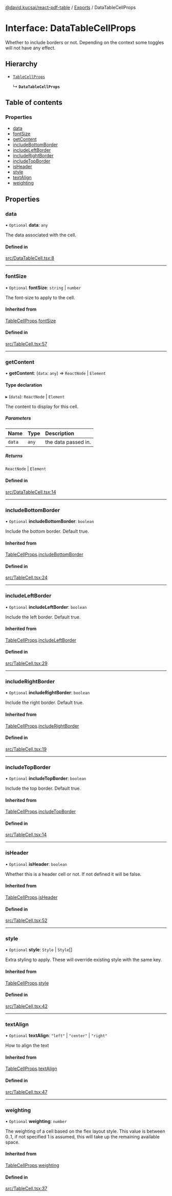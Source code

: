 [@david.kucsai/react-pdf-table](../README.md) / [Exports](../modules.md) / DataTableCellProps

# Interface: DataTableCellProps

Whether to include borders or not.
Depending on the context some toggles will not have any effect.

## Hierarchy

- [`TableCellProps`](TableCellProps.md)

  ↳ **`DataTableCellProps`**

## Table of contents

### Properties

- [data](DataTableCellProps.md#data)
- [fontSize](DataTableCellProps.md#fontsize)
- [getContent](DataTableCellProps.md#getcontent)
- [includeBottomBorder](DataTableCellProps.md#includebottomborder)
- [includeLeftBorder](DataTableCellProps.md#includeleftborder)
- [includeRightBorder](DataTableCellProps.md#includerightborder)
- [includeTopBorder](DataTableCellProps.md#includetopborder)
- [isHeader](DataTableCellProps.md#isheader)
- [style](DataTableCellProps.md#style)
- [textAlign](DataTableCellProps.md#textalign)
- [weighting](DataTableCellProps.md#weighting)

## Properties

### data

• `Optional` **data**: `any`

The data associated with the cell.

#### Defined in

[src/DataTableCell.tsx:8](https://github.com/mohan-bitla/react-pdf-table/blob/311c211/src/DataTableCell.tsx#L8)

___

### fontSize

• `Optional` **fontSize**: `string` \| `number`

The font-size to apply to the cell.

#### Inherited from

[TableCellProps](TableCellProps.md).[fontSize](TableCellProps.md#fontsize)

#### Defined in

[src/TableCell.tsx:57](https://github.com/mohan-bitla/react-pdf-table/blob/311c211/src/TableCell.tsx#L57)

___

### getContent

• **getContent**: (`data`: `any`) => `ReactNode` \| `Element`

#### Type declaration

▸ (`data`): `ReactNode` \| `Element`

The content to display for this cell.

##### Parameters

| Name | Type | Description |
| :------ | :------ | :------ |
| `data` | `any` | the data passed in. |

##### Returns

`ReactNode` \| `Element`

#### Defined in

[src/DataTableCell.tsx:14](https://github.com/mohan-bitla/react-pdf-table/blob/311c211/src/DataTableCell.tsx#L14)

___

### includeBottomBorder

• `Optional` **includeBottomBorder**: `boolean`

Include the bottom border. Default true.

#### Inherited from

[TableCellProps](TableCellProps.md).[includeBottomBorder](TableCellProps.md#includebottomborder)

#### Defined in

[src/TableCell.tsx:24](https://github.com/mohan-bitla/react-pdf-table/blob/311c211/src/TableCell.tsx#L24)

___

### includeLeftBorder

• `Optional` **includeLeftBorder**: `boolean`

Include the left border. Default true.

#### Inherited from

[TableCellProps](TableCellProps.md).[includeLeftBorder](TableCellProps.md#includeleftborder)

#### Defined in

[src/TableCell.tsx:29](https://github.com/mohan-bitla/react-pdf-table/blob/311c211/src/TableCell.tsx#L29)

___

### includeRightBorder

• `Optional` **includeRightBorder**: `boolean`

Include the right border. Default true.

#### Inherited from

[TableCellProps](TableCellProps.md).[includeRightBorder](TableCellProps.md#includerightborder)

#### Defined in

[src/TableCell.tsx:19](https://github.com/mohan-bitla/react-pdf-table/blob/311c211/src/TableCell.tsx#L19)

___

### includeTopBorder

• `Optional` **includeTopBorder**: `boolean`

Include the top border. Default true.

#### Inherited from

[TableCellProps](TableCellProps.md).[includeTopBorder](TableCellProps.md#includetopborder)

#### Defined in

[src/TableCell.tsx:14](https://github.com/mohan-bitla/react-pdf-table/blob/311c211/src/TableCell.tsx#L14)

___

### isHeader

• `Optional` **isHeader**: `boolean`

Whether this is a header cell or not. If not defined it will be false.

#### Inherited from

[TableCellProps](TableCellProps.md).[isHeader](TableCellProps.md#isheader)

#### Defined in

[src/TableCell.tsx:52](https://github.com/mohan-bitla/react-pdf-table/blob/311c211/src/TableCell.tsx#L52)

___

### style

• `Optional` **style**: `Style` \| `Style`[]

Extra styling to apply. These will override existing style with the same key.

#### Inherited from

[TableCellProps](TableCellProps.md).[style](TableCellProps.md#style)

#### Defined in

[src/TableCell.tsx:42](https://github.com/mohan-bitla/react-pdf-table/blob/311c211/src/TableCell.tsx#L42)

___

### textAlign

• `Optional` **textAlign**: ``"left"`` \| ``"center"`` \| ``"right"``

How to align the text

#### Inherited from

[TableCellProps](TableCellProps.md).[textAlign](TableCellProps.md#textalign)

#### Defined in

[src/TableCell.tsx:47](https://github.com/mohan-bitla/react-pdf-table/blob/311c211/src/TableCell.tsx#L47)

___

### weighting

• `Optional` **weighting**: `number`

The weighting of a cell based on the flex layout style.
This value is between 0..1, if not specified 1 is assumed, this will take up the remaining available space.

#### Inherited from

[TableCellProps](TableCellProps.md).[weighting](TableCellProps.md#weighting)

#### Defined in

[src/TableCell.tsx:37](https://github.com/mohan-bitla/react-pdf-table/blob/311c211/src/TableCell.tsx#L37)
